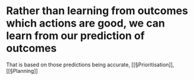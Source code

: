 # Rather than learning from outcomes which actions are good, we can learn from our prediction of outcomes
That is based on those predictions being accurate, [[§Prioritisation]], [[§Planning]]

<!-- #p1 -->

<!-- {BearID:D7FF094B-ACB4-44F9-A18F-01B60571F559-550-000003DCCA0A0AC6} -->
